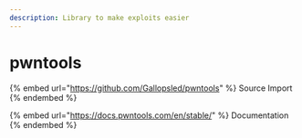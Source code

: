 ```yaml
---
description: Library to make exploits easier
---
```


# pwntools

{% embed url="https://github.com/Gallopsled/pwntools" %}
Source Import
{% endembed %}

{% embed url="https://docs.pwntools.com/en/stable/" %}
Documentation
{% endembed %}

